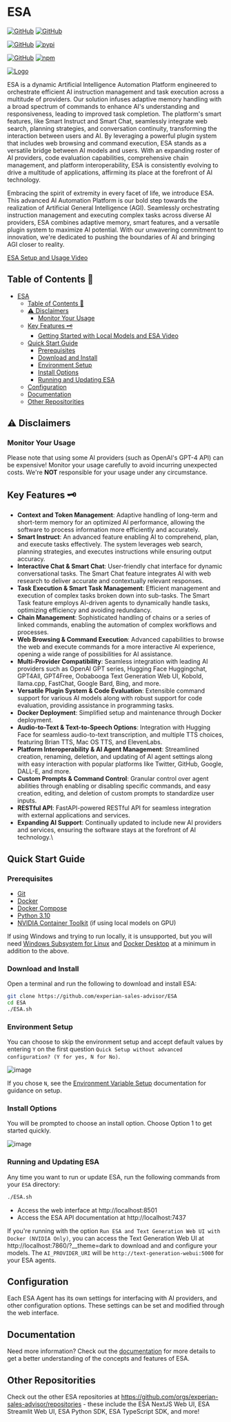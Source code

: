 # ESA

[![GitHub](https://img.shields.io/badge/GitHub-ESA%20Core-blue?logo=github&style=plastic)](https://github.com/experian-sales-advisor/ESA) [![GitHub](https://img.shields.io/badge/GitHub-ESA%20NextJS%20Web%20UI-blue?logo=github&style=plastic)](https://github.com/experian-sales-advisor/esa-nextjs)

[![GitHub](https://img.shields.io/badge/GitHub-ESA%20Python%20SDK-blue?logo=github&style=plastic)](https://github.com/ESA/python-sdk) [![pypi](https://img.shields.io/badge/pypi-ESA%20Python%20SDK-blue?logo=pypi&style=plastic)](https://pypi.org/project/esa-python-sdk/)

[![GitHub](https://img.shields.io/badge/GitHub-ESA%20TypeScript%20SDK-blue?logo=github&style=plastic)](https://github.com/experian-sales-advisor/esa-typescript-sdk) [![npm](https://img.shields.io/badge/npm-ESA%20TypeScript%20SDK-blue?logo=npm&style=plastic)](https://www.npmjs.com/package/esa-typescript-sdk)

[![Logo](https://experian-sales-advisor.github.io/ESA/images/ESA-gradient-flat.svg)](https://experian-sales-advisor.github.io/ESA/)

ESA is a dynamic Artificial Intelligence Automation Platform engineered to orchestrate efficient AI instruction management and task execution across a multitude of providers. Our solution infuses adaptive memory handling with a broad spectrum of commands to enhance AI's understanding and responsiveness, leading to improved task completion. The platform's smart features, like Smart Instruct and Smart Chat, seamlessly integrate web search, planning strategies, and conversation continuity, transforming the interaction between users and AI. By leveraging a powerful plugin system that includes web browsing and command execution, ESA stands as a versatile bridge between AI models and users. With an expanding roster of AI providers, code evaluation capabilities, comprehensive chain management, and platform interoperability, ESA is consistently evolving to drive a multitude of applications, affirming its place at the forefront of AI technology.

Embracing the spirit of extremity in every facet of life, we introduce ESA. This advanced AI Automation Platform is our bold step towards the realization of Artificial General Intelligence (AGI). Seamlessly orchestrating instruction management and executing complex tasks across diverse AI providers, ESA combines adaptive memory, smart features, and a versatile plugin system to maximize AI potential. With our unwavering commitment to innovation, we're dedicated to pushing the boundaries of AI and bringing AGI closer to reality.

[ESA Setup and Usage Video](https://www.youtube.com/watch?v=XbjjPdYRM_k)

## Table of Contents 📖

- [ESA](#esa)
  - [Table of Contents 📖](#table-of-contents-)
  - [⚠️ Disclaimers](#️-disclaimers)
    - [Monitor Your Usage](#monitor-your-usage)
  - [Key Features 🗝️](#key-features-️)
    - [Getting Started with Local Models and ESA Video](#getting-started-with-local-models-and-esa-video)
  - [Quick Start Guide](#quick-start-guide)
    - [Prerequisites](#prerequisites)
    - [Download and Install](#download-and-install)
    - [Environment Setup](#environment-setup)
    - [Install Options](#install-options)
    - [Running and Updating ESA](#running-and-updating-esa)
  - [Configuration](#configuration)
  - [Documentation](#documentation)
  - [Other Repositorities](#other-repositorities)

## ⚠️ Disclaimers

### Monitor Your Usage

Please note that using some AI providers (such as OpenAI's GPT-4 API) can be expensive! Monitor your usage carefully to avoid incurring unexpected costs.  We're **NOT** responsible for your usage under any circumstance.

## Key Features 🗝️

- **Context and Token Management**: Adaptive handling of long-term and short-term memory for an optimized AI performance, allowing the software to process information more efficiently and accurately.
- **Smart Instruct**: An advanced feature enabling AI to comprehend, plan, and execute tasks effectively. The system leverages web search, planning strategies, and executes instructions while ensuring output accuracy.
- **Interactive Chat & Smart Chat**: User-friendly chat interface for dynamic conversational tasks. The Smart Chat feature integrates AI with web research to deliver accurate and contextually relevant responses.
- **Task Execution & Smart Task Management**: Efficient management and execution of complex tasks broken down into sub-tasks. The Smart Task feature employs AI-driven agents to dynamically handle tasks, optimizing efficiency and avoiding redundancy.
- **Chain Management**: Sophisticated handling of chains or a series of linked commands, enabling the automation of complex workflows and processes.
- **Web Browsing & Command Execution**: Advanced capabilities to browse the web and execute commands for a more interactive AI experience, opening a wide range of possibilities for AI assistance.
- **Multi-Provider Compatibility**: Seamless integration with leading AI providers such as OpenAI GPT series, Hugging Face Huggingchat, GPT4All, GPT4Free, Oobabooga Text Generation Web UI, Kobold, llama.cpp, FastChat, Google Bard, Bing, and more.
- **Versatile Plugin System & Code Evaluation**: Extensible command support for various AI models along with robust support for code evaluation, providing assistance in programming tasks.
- **Docker Deployment**: Simplified setup and maintenance through Docker deployment.
- **Audio-to-Text & Text-to-Speech Options**: Integration with Hugging Face for seamless audio-to-text transcription, and multiple TTS choices, featuring Brian TTS, Mac OS TTS, and ElevenLabs.
- **Platform Interoperability & AI Agent Management**: Streamlined creation, renaming, deletion, and updating of AI agent settings along with easy interaction with popular platforms like Twitter, GitHub, Google, DALL-E, and more.
- **Custom Prompts & Command Control**: Granular control over agent abilities through enabling or disabling specific commands, and easy creation, editing, and deletion of custom prompts to standardize user inputs.
- **RESTful API**: FastAPI-powered RESTful API for seamless integration with external applications and services.
- **Expanding AI Support**: Continually updated to include new AI providers and services, ensuring the software stays at the forefront of AI technology.\

## Quick Start Guide

### Prerequisites

- [Git](https://git-scm.com/downloads)
- [Docker](https://docs.docker.com/get-docker/)
- [Docker Compose](https://docs.docker.com/compose/install/)
- [Python 3.10](https://www.python.org/downloads/)
- [NVIDIA Container Toolkit](https://docs.nvidia.com/datacenter/cloud-native/container-toolkit/latest/install-guide.html) (if using local models on GPU)

If using Windows and trying to run locally, it is unsupported, but you will need [Windows Subsystem for Linux](https://docs.microsoft.com/en-us/windows/wsl/install-win10) and [Docker Desktop](https://docs.docker.com/docker-for-windows/install/) at a minimum in addition to the above.

### Download and Install

Open a terminal and run the following to download and install ESA:

```bash
git clone https://github.com/experian-sales-advisor/ESA
cd ESA
./ESA.sh
```

### Environment Setup

You can choose to skip the environment setup and accept default values by entering `Y` on the first question `Quick Setup without advanced configuration? (Y for yes, N for No)`.

![image](https://github.com/experian-sales-advisor/ESA/assets/102809327/7539d4cf-8081-4bca-97b9-a2affb427d59)

If you chose `N`, see the [Environment Variable Setup](https://experian-sales-advisor.github.io/ESA/1-Getting%20started/1-Environment%20Variables.html) documentation for guidance on setup.

### Install Options

You will be prompted to choose an install option. Choose Option 1 to get started quickly.

![image](https://github.com/experian-sales-advisor/ESA/assets/102809327/944c9600-d67f-45da-ac1e-715e4c9d3912)

### Running and Updating ESA

Any time you want to run or update ESA, run the following commands from your `ESA` directory:

```bash
./ESA.sh
```

- Access the web interface at http://localhost:8501
- Access the ESA API documentation at http://localhost:7437

If you're running with the option `Run ESA and Text Generation Web UI with Docker (NVIDIA Only)`, you can access the Text Generation Web UI at http://localhost:7860/?__theme=dark to download and and configure your models. The `AI_PROVIDER_URI` will be `http://text-generation-webui:5000` for your ESA agents.

## Configuration

Each ESA Agent has its own settings for interfacing with AI providers, and other configuration options. These settings can be set and modified through the web interface.

## Documentation

Need more information? Check out the [documentation](https://experian-sales-advisor.github.io/ESA) for more details to get a better understanding of the concepts and features of ESA.

## Other Repositorities

Check out the other ESA repositories at https://github.com/orgs/experian-sales-advisor/repositories - these include the ESA NextJS Web UI, ESA Streamlit Web UI, ESA Python SDK, ESA TypeScript SDK, and more!
